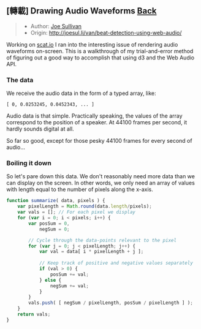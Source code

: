 ## \[轉載\] Drawing Audio Waveforms [Back](./../post.md)

> * Author: [Joe Sullivan](https://twitter.com/itsjoesullivan)
> * Origin: [http:\/\/joesul.li\/van\/beat-detection-using-web-audio\/](http://joesul.li/van/beat-detection-using-web-audio/)

Working on [scat.io](http://scat.io/) I ran into the interesting issue of rendering audio waveforms on-screen. This is a walkthrough of my trial-and-error method of figuring out a good way to accomplish that using d3 and the Web Audio API.

### The data

We receive the audio data in the form of a typed array, like:

```
[ 0, 0.0253245, 0.0452343, ... ]
```

Audio data is that simple. Practically speaking, the values of the array correspond to the position of a speaker. At 44100 frames per second, it hardly sounds digital at all.

So far so good, except for those pesky 44100 frames for every second of audio...

### Boiling it down

So let's pare down this data. We don't reasonably need more data than we can display on the screen. In other words, we only need an array of values with length equal to the number of pixels along the x-axis.

```js
function summarize( data, pixels ) { 
    var pixelLength = Math.round(data.length/pixels);
    var vals = []; // For each pixel we display
    for (var i = 0; i < pixels; i++) {
        var posSum = 0,
            negSum = 0; 

        // Cycle through the data-points relevant to the pixel
        for (var j = 0; j < pixelLength; j++) {
            var val = data[ i * pixelLength + j ]; 
            
            // Keep track of positive and negative values separately
            if (val > 0) { 
                posSum += val;
            } else {
                negSum += val;
            }
        } 
        vals.push( [ negSum / pixelLength, posSum / pixelLength ] );
    }
    return vals;
}
```

